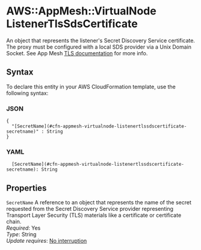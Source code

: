 # AWS::AppMesh::VirtualNode ListenerTlsSdsCertificate<a name="aws-properties-appmesh-virtualnode-listenertlssdscertificate"></a>

An object that represents the listener's Secret Discovery Service certificate\. The proxy must be configured with a local SDS provider via a Unix Domain Socket\. See App Mesh [TLS documentation](https://docs.aws.amazon.com/app-mesh/latest/userguide/tls.html) for more info\.

## Syntax<a name="aws-properties-appmesh-virtualnode-listenertlssdscertificate-syntax"></a>

To declare this entity in your AWS CloudFormation template, use the following syntax:

### JSON<a name="aws-properties-appmesh-virtualnode-listenertlssdscertificate-syntax.json"></a>

```
{
  "[SecretName](#cfn-appmesh-virtualnode-listenertlssdscertificate-secretname)" : String
}
```

### YAML<a name="aws-properties-appmesh-virtualnode-listenertlssdscertificate-syntax.yaml"></a>

```
  [SecretName](#cfn-appmesh-virtualnode-listenertlssdscertificate-secretname): String
```

## Properties<a name="aws-properties-appmesh-virtualnode-listenertlssdscertificate-properties"></a>

`SecretName` <a name="cfn-appmesh-virtualnode-listenertlssdscertificate-secretname"></a>
A reference to an object that represents the name of the secret requested from the Secret Discovery Service provider representing Transport Layer Security \(TLS\) materials like a certificate or certificate chain\.  
_Required_: Yes  
_Type_: String  
_Update requires_: [No interruption](https://docs.aws.amazon.com/AWSCloudFormation/latest/UserGuide/using-cfn-updating-stacks-update-behaviors.html#update-no-interrupt)
